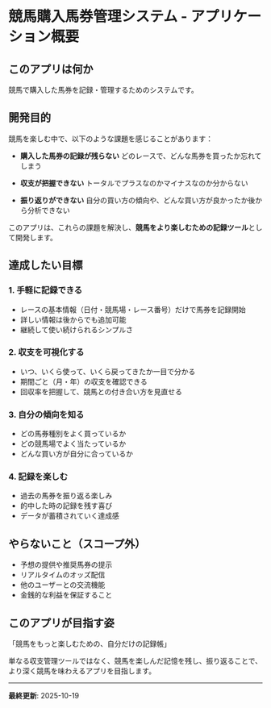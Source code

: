 # 競馬購入馬券管理システム - アプリケーション概要

## このアプリは何か

競馬で購入した馬券を記録・管理するためのシステムです。

## 開発目的

競馬を楽しむ中で、以下のような課題を感じることがあります：

- **購入した馬券の記録が残らない**
  どのレースで、どんな馬券を買ったか忘れてしまう

- **収支が把握できない**
  トータルでプラスなのかマイナスなのか分からない

- **振り返りができない**
  自分の買い方の傾向や、どんな買い方が良かったか後から分析できない

このアプリは、これらの課題を解決し、**競馬をより楽しむための記録ツール**として開発します。

## 達成したい目標

### 1. 手軽に記録できる
- レースの基本情報（日付・競馬場・レース番号）だけで馬券を記録開始
- 詳しい情報は後からでも追加可能
- 継続して使い続けられるシンプルさ

### 2. 収支を可視化する
- いつ、いくら使って、いくら戻ってきたか一目で分かる
- 期間ごと（月・年）の収支を確認できる
- 回収率を把握して、競馬との付き合い方を見直せる

### 3. 自分の傾向を知る
- どの馬券種別をよく買っているか
- どの競馬場でよく当たっているか
- どんな買い方が自分に合っているか

### 4. 記録を楽しむ
- 過去の馬券を振り返る楽しみ
- 的中した時の記録を残す喜び
- データが蓄積されていく達成感

## やらないこと（スコープ外）

- 予想の提供や推奨馬券の提示
- リアルタイムのオッズ配信
- 他のユーザーとの交流機能
- 金銭的な利益を保証すること

## このアプリが目指す姿

「競馬をもっと楽しむための、自分だけの記録帳」

単なる収支管理ツールではなく、競馬を楽しんだ記憶を残し、振り返ることで、より深く競馬を味わえるアプリを目指します。

---

**最終更新**: 2025-10-19
